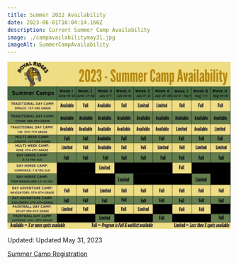 ```yaml
---
title: Summer 2022 Availability
date: 2023-06-01T16:04:14.166Z
description: Current Summer Camp Availability
image: ./campavailabilitymay31.jpg
imageAlt: SummerCampAvailability
---
```

![SummerCampAvailability](campavailabilitymay31.jpg "SummerCampAvailability")

Updated: Updated May 31, 2023

<div className='text-center mt-4'>
    <a 
        href='https://www.ultracamp.com/clientlogin.aspx?idCamp=1145&campCode=151'
        className='text-green-200 hover:text-indigo-400 hover:underline font-cursive text-2xl'
        target='_blank' 
        rel='noopener noreferrer'
    >Summer Camp Registration</a>
</div>
